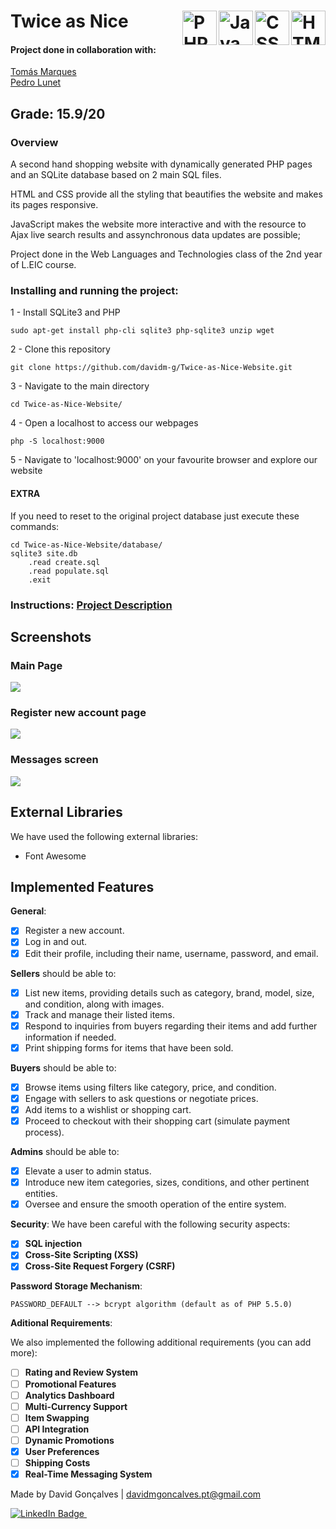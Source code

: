 # Twice as Nice  <img src="https://cdn.jsdelivr.net/gh/devicons/devicon@latest/icons/html5/html5-original.svg" title="HTML" alt="HTML Logo" width="55" height="55" align="right" />&nbsp; <img src="https://cdn.jsdelivr.net/gh/devicons/devicon@latest/icons/css3/css3-original.svg" title="CSS" alt="CSS Logo" width="55" height="55" align="right" />&nbsp; <img src="https://cdn.jsdelivr.net/gh/devicons/devicon@latest/icons/javascript/javascript-original.svg" title="JavaScript" alt="JavaScript Logo" width="55" height="55" align="right" />&nbsp; <img src="https://cdn.jsdelivr.net/gh/devicons/devicon@latest/icons/php/php-original.svg" title="PHP" alt="PHP Logo" width="55" height="55" align="right" />&nbsp;
          
          
           

#### Project done in collaboration with:  
[Tomás Marques](https://github.com/Torpedoooo)  
[Pedro Lunet](https://github.com/PedroLunet)  

## Grade: 15.9/20

### Overview
A second hand shopping website with dynamically generated PHP pages and an SQLite database based on 2 main SQL files.

HTML and CSS provide all the styling that beautifies the website and makes its pages responsive.

JavaScript makes the website more interactive and with the resource to Ajax live search results and assynchronous data updates are possible;

Project done in the Web Languages and Technologies class of the 2nd year of L.EIC course.

### Installing and running the project:

1 - Install SQLite3 and PHP

    sudo apt-get install php-cli sqlite3 php-sqlite3 unzip wget

2 - Clone this repository
  
    git clone https://github.com/davidm-g/Twice-as-Nice-Website.git

3 - Navigate to the main directory
	
    cd Twice-as-Nice-Website/

4 - Open a localhost to access our webpages

    php -S localhost:9000

5 - Navigate to 'localhost:9000' on your favourite browser and explore our website

#### EXTRA
If you need to reset to the original project database just execute these commands:

    cd Twice-as-Nice-Website/database/
    sqlite3 site.db
        .read create.sql
        .read populate.sql
        .exit 

###  Instructions: [Project Description](/docs/instructions.pdf)

## Screenshots

### Main Page
![](/docs/SCREENSHOT_1.png)

### Register new account page
![](/docs/SCREENSHOT_2.png)

### Messages screen
![](/docs/SCREENSHOT_3.png)

## External Libraries

We have used the following external libraries:

- Font Awesome

## Implemented Features

**General**:

- [X] Register a new account.
- [X] Log in and out.
- [X] Edit their profile, including their name, username, password, and email.

**Sellers**  should be able to:

- [X] List new items, providing details such as category, brand, model, size, and condition, along with images.
- [X] Track and manage their listed items.
- [X] Respond to inquiries from buyers regarding their items and add further information if needed.
- [X] Print shipping forms for items that have been sold.

**Buyers**  should be able to:

- [X] Browse items using filters like category, price, and condition.
- [X] Engage with sellers to ask questions or negotiate prices.
- [X] Add items to a wishlist or shopping cart.
- [X] Proceed to checkout with their shopping cart (simulate payment process).

**Admins**  should be able to:

- [X] Elevate a user to admin status.
- [X] Introduce new item categories, sizes, conditions, and other pertinent entities.
- [X] Oversee and ensure the smooth operation of the entire system.

**Security**:
We have been careful with the following security aspects:

- [X] **SQL injection**
- [X] **Cross-Site Scripting (XSS)**
- [X] **Cross-Site Request Forgery (CSRF)**

**Password Storage Mechanism**: 

    PASSWORD_DEFAULT --> bcrypt algorithm (default as of PHP 5.5.0)

**Aditional Requirements**:

We also implemented the following additional requirements (you can add more):

- [ ] **Rating and Review System**
- [ ] **Promotional Features**
- [ ] **Analytics Dashboard**
- [ ] **Multi-Currency Support**
- [ ] **Item Swapping**
- [ ] **API Integration**
- [ ] **Dynamic Promotions**
- [X] **User Preferences**
- [ ] **Shipping Costs**
- [X] **Real-Time Messaging System**

Made by David Gonçalves | davidmgoncalves.pt@gmail.com  
<div id="badge"> <a href="https://www.linkedin.com/in/davidm-g"/> <img src="https://img.shields.io/badge/LinkedIn-blue?style=for-the-badge&logo=linkedin&logoColor=white" alt="LinkedIn Badge"/>&nbsp;
